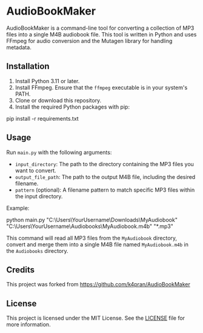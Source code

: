 # AudioBookMaker

AudioBookMaker is a command-line tool for converting a collection of MP3 files into a single M4B audiobook file. This tool is written in Python and uses FFmpeg for audio conversion and the Mutagen library for handling metadata.

## Installation

1. Install Python 3.11 or later.
2. Install FFmpeg. Ensure that the `ffmpeg` executable is in your system's PATH.
3. Clone or download this repository.
4. Install the required Python packages with pip:

pip install -r requirements.txt


## Usage

Run `main.py` with the following arguments:

- `input_directory`: The path to the directory containing the MP3 files you want to convert.
- `output_file_path`: The path to the output M4B file, including the desired filename.
- `pattern` (optional): A filename pattern to match specific MP3 files within the input directory.

Example:

python main.py "C:\Users\YourUsername\Downloads\MyAudiobook" "C:\Users\YourUsername\Audiobooks\MyAudiobook.m4b" "*.mp3"


This command will read all MP3 files from the `MyAudiobook` directory, convert and merge them into a single M4B file named `MyAudiobook.m4b` in the `Audiobooks` directory.

## Credits

This project was forked from https://github.com/k4pran/AudioBookMaker

## License

This project is licensed under the MIT License. See the [LICENSE](LICENSE) file for more information.
